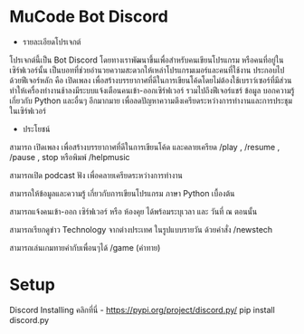 # MuCode Bot Discord 

- รายละเอียดโปรเจกต์ 

โปรเจกต์นี้เป็น Bot Discord โดยทางเราพัฒนาขึ้นเพื่อสำหรับคนเขียนโปรแกรม หรือคนที่อยู่ในเซิร์ฟเวอร์นั้น เป็นบอทที่ช่วยอำนวยความสะดวกให้เหล่าโปรแกรมเมอร์และคนที่ใช้งาน ประกอบไปด้วยฟีเจอร์หลัก คือ เปิดเพลง เพื่อสร้างบรรยากาศที่ดีในการเขียนโค้ดโดยไม่ต้องใช้เบราว์เซอร์ที่มีส่วนทำให้เครื่องทำงานช้าลงมีระบบแจ้งเตือนคนเข้า-ออกเซิร์ฟเวอร์ รวมไปถึงฟีเจอร์แชร์ ข้อมูล บอกความรู้เกี่ยวกับ  Python และอื่นๆ อีกมากมาย เพื่อลดปัญหาความตึงเครียดระหว่างการทำงานและการประชุมในเซิร์ฟเวอร์ 

 - ประโยชน์ 

สามารถ เปิดเพลง เพื่อสร้างบรรยากาศที่ดีในการเขียนโค้ด และคลายเครียด
/play , /resume , /pause , stop หรือพิมพ์ /helpmusic

สามารถเปิด podcast ฟัง เพื่อคลายเครียดระหว่างการทำงาน 

สามารถให้ข้อมูลและความรู้ เกี่ยวกับการเขียนโปรแกรม ภาษา Python เบื้องต้น 


สามารถแจ้งคนเข้า-ออก เซิร์ฟเวอร์ หรือ ห้องคุย ได้พร้อมระบุเวลา และ วันที่ ณ ตอนนั้น 

สามารถเรียกดูข่าว Technology จากต่างประเทศ ในรูปแบบรายวัน ด้วยคำสั่ง /newstech

สามารถเล่นเกมทายคำกับเพื่อนๆได้ /game (คำทาย)




# Setup
Discord Installing
คลิกที่นี่ - https://pypi.org/project/discord.py/
    pip install discord.py
